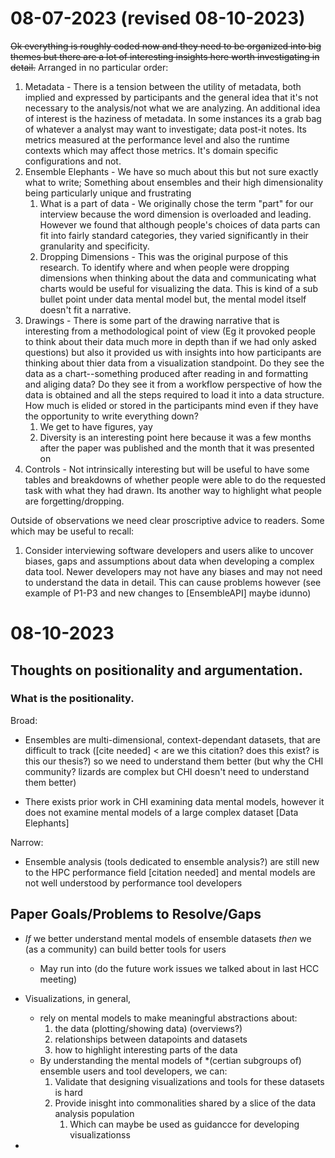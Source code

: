 # 08-07-2023 (revised 08-10-2023)

~~Ok everything is roughly coded now and they need to be organized into big themes but there are a lot of interesting insights here worth investigating in detail.~~ Arranged in no particular order:
1.  Metadata - There is a tension between the utility of metadata, both implied and expressed by participants and the general idea that it's not necessary to the analysis/not what we are analyzing. An additional idea of interest is the haziness of metadata. In some instances its a grab bag of whatever a analyst may want to investigate; data post-it notes. Its metrics measured at the performance level and also the runtime contexts which may affect those metrics. It's domain specific configurations and not.
2. Ensemble Elephants - We have so much about this but not sure exactly what to write; Something about ensembles and their high dimensionality being particularly unique and frustrating 
    1. What is a part of data - We originally chose the term "part" for our interview because the word dimension is overloaded and leading. However we found that although people's choices of data parts can fit into fairly standard categories, they varied significantly in their granularity and specificity.
    2. Dropping Dimensions - This was the original purpose of this research. To identify where and when people were dropping dimensions when thinking about the data and communicating what charts would be useful for visualizing the data. This is kind of a sub bullet point under data mental model but, the mental model itself doesn't fit a narrative.
3. Drawings - There is some part of the drawing narrative that is interesting from a methodological point of view (Eg it provoked people to think about their data much more in depth than if we had only asked questions) but also it provided us with insights into how participants are thinking about thier data from a visualization standpoint. Do they see the data as a chart--something produced after reading in and formatting and aliging data? Do they see it from a workflow perspective of how the data is obtained and all the steps required to load it into a data structure. How much is elided or stored in the participants mind even if they have the opportunity to write everything down?
    1. We get to have figures, yay
    2. Diversity is an interesting point here because it was a few months after the paper was published and the month that it was presented on
4. Controls - Not intrinsically interesting but will be useful to have some tables and breakdowns of whether people were able to do the requested task with what they had drawn. Its another way to highlight what people are forgetting/dropping. 

Outside of observations we need clear proscriptive advice to readers. Some which may be useful to recall:
1. Consider interviewing software developers and users alike to uncover biases, gaps and assumptions about data when developing a complex data tool. Newer developers may not have any biases and may not need to understand the data in detail. This can cause problems however (see example of P1-P3 and new changes to [EnsembleAPI] maybe idunno)


# 08-10-2023

## Thoughts on positionality and argumentation. 

### What is the positionality.

Broad:

- Ensembles are multi-dimensional, context-dependant datasets, that are difficult to track ([cite needed] < are we this citation? does this exist? is this our thesis?) so we need to understand them better (but why the CHI community? lizards are complex but CHI doesn't need to understand them better)

- There exists prior work in CHI examining data mental models, however it does not examine mental models of a large complex dataset [Data Elephants]

Narrow:

- Ensemble analysis (tools dedicated to ensemble analysis?) are still new to the HPC performance field [citation needed] and mental models are not well understood by performance tool developers


## Paper Goals/Problems to Resolve/Gaps

- *If* we better understand mental models of ensemble datasets *then* we (as a community) can build better tools for users
    - May run into (do the future work issues we talked about in last HCC meeting)

- Visualizations, in general, 
    - rely on mental models to make meaningful abstractions about: 
        1. the data (plotting/showing data) (overviews?)
        2. relationships between datapoints and datasets
        3. how to highlight interesting parts of the data
    - By understanding the mental models of *(certian subgroups of) ensemble users and tool developers, we can:
        1. Validate that designing visualizations and tools for these datasets is hard
        2. Provide inisght into commonalities shared by a slice of the data analysis population
            1. Which can maybe be used as guidancce for developing visualizationss

- 